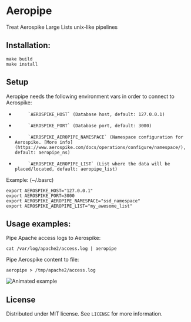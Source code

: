 # Aeropipe
Treat Aerospike Large Lists unix-like pipelines

## Installation:
```
make build
make install
```

## Setup
Aeropipe needs the following environment vars in order to connect to Aerospike:
 - 			`AEROSPIKE_HOST` (Database host, default: 127.0.0.1)
 - 			`AEROSPIKE_PORT` (Database port, default: 3000)
 - 			`AEROSPIKE_AEROPIPE_NAMESPACE` (Namespace configuration for Aerospike. [More info] (https://www.aerospike.com/docs/operations/configure/namespace/), default: aeropipe_ns)
 - 			`AEROSPIKE_AEROPIPE_LIST` (List where the data will be placed/located, default: aeropipe_list)

Example: (~/.basrc)
```
export AEROSPIKE_HOST="127.0.0.1"
export AEROSPIKE_PORT=3000
export AEROSPIKE_AEROPIPE_NAMESPACE="ssd_namespace"
export AEROSPIKE_AEROPIPE_LIST="my_awesome_list"
```

## Usage examples:

Pipe Apache access logs to Aerospike:
```
cat /var/log/apache2/access.log | aeropipe
```

Pipe Aerospike content to file:
```
aeropipe > /tmp/apache2/access.log
```

![Animated example](http://i.imgur.com/j50gA76.gif)

## License
Distributed under MIT license. See `LICENSE` for more information.
